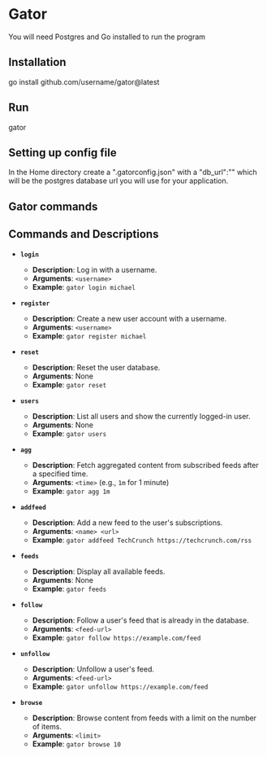 # Gator

You will need Postgres and Go installed to run the program

## Installation

go install github.com/username/gator@latest

## Run

gator

## Setting up config file

In the Home directory create a ".gatorconfig.json"
with a "db_url":""
which will be the postgres database url you will use for your application.

## Gator commands

## Commands and Descriptions

- **`login`**

  - **Description**: Log in with a username.
  - **Arguments**: `<username>`
  - **Example**: `gator login michael`

- **`register`**

  - **Description**: Create a new user account with a username.
  - **Arguments**: `<username>`
  - **Example**: `gator register michael`

- **`reset`**

  - **Description**: Reset the user database.
  - **Arguments**: None
  - **Example**: `gator reset`

- **`users`**

  - **Description**: List all users and show the currently logged-in user.
  - **Arguments**: None
  - **Example**: `gator users`

- **`agg`**

  - **Description**: Fetch aggregated content from subscribed feeds after a specified time.
  - **Arguments**: `<time>` (e.g., `1m` for 1 minute)
  - **Example**: `gator agg 1m`

- **`addfeed`**

  - **Description**: Add a new feed to the user's subscriptions.
  - **Arguments**: `<name> <url>`
  - **Example**: `gator addfeed TechCrunch https://techcrunch.com/rss`

- **`feeds`**

  - **Description**: Display all available feeds.
  - **Arguments**: None
  - **Example**: `gator feeds`

- **`follow`**

  - **Description**: Follow a user's feed that is already in the database.
  - **Arguments**: `<feed-url>`
  - **Example**: `gator follow https://example.com/feed`

- **`unfollow`**

  - **Description**: Unfollow a user's feed.
  - **Arguments**: `<feed-url>`
  - **Example**: `gator unfollow https://example.com/feed`

- **`browse`**
  - **Description**: Browse content from feeds with a limit on the number of items.
  - **Arguments**: `<limit>`
  - **Example**: `gator browse 10`
